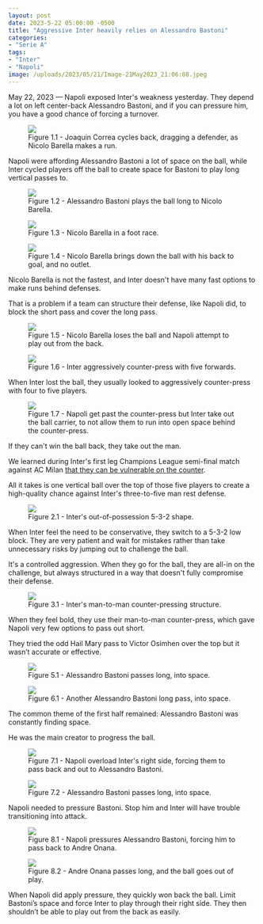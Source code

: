 ```yaml
---
layout: post
date: 2023-5-22 05:00:00 -0500
title: "Aggressive Inter heavily relies on Alessandro Bastoni"
categories: 
- "Serie A"
tags: 
- "Inter"
- "Napoli"
image: /uploads/2023/05/21/Image-21May2023_21:06:08.jpeg
--- 
```


May 22, 2023 — Napoli exposed Inter's weakness yesterday. They depend a lot on left center-back Alessandro Bastoni, and if you can pressure him, you have a good chance of forcing a turnover.

<!---more--->

<figure>
    <img src="https://tacticsjournal.com/uploads/2023/05/21/Image-21May2023_21:06:08.jpeg">
    <figcaption>Figure 1.1 - Joaquin Correa cycles back, dragging a defender, as Nicolo Barella makes a run.</figcaption>
</figure> 

Napoli were affording Alessandro Bastoni a lot of space on the ball, while Inter cycled players off the ball to create space for Bastoni to play long vertical passes to.

<figure>
    <img src="https://tacticsjournal.com/uploads/2023/05/21/Image-21May2023_21:21:02.jpeg">
    <figcaption>Figure 1.2 - Alessandro Bastoni plays the ball long to Nicolo Barella.</figcaption>
</figure> 

<figure>
    <img src="https://tacticsjournal.com/uploads/2023/05/21/Image-21May2023_21:06:29.jpeg">
    <figcaption>Figure 1.3 - Nicolo Barella in a foot race.</figcaption>
</figure> 

<figure>
    <img src="https://tacticsjournal.com/uploads/2023/05/21/Image-21May2023_21:06:40.jpeg">
    <figcaption>Figure 1.4 - Nicolo Barella brings down the ball with his back to goal, and no outlet.</figcaption>
</figure> 

Nicolo Barella is not the fastest, and Inter doesn't have many fast options to make runs behind defenses. 

That is a problem if a team can structure their defense, like Napoli did, to block the short pass and cover the long pass. 

<figure>
    <img src="https://tacticsjournal.com/uploads/2023/05/21/Image-21May2023_21:06:51.jpeg">
    <figcaption>Figure 1.5 - Nicolo Barella loses the ball and Napoli attempt to play out from the back.</figcaption>
</figure> 

<figure>
    <img src="https://tacticsjournal.com/uploads/2023/05/21/Image-21May2023_21:07:01.jpeg">
    <figcaption>Figure 1.6 - Inter aggressively counter-press with five forwards.</figcaption>
</figure> 

When Inter lost the ball, they usually looked to aggressively counter-press with four to five players.

<figure>
    <img src="https://tacticsjournal.com/uploads/2023/05/21/Image-21May2023_21:07:13.jpeg">
    <figcaption>Figure 1.7 - Napoli get past the counter-press but Inter take out the ball carrier, to not allow them to run into open space behind the counter-press.</figcaption>
</figure> 

If they can't win the ball back, they take out the man. 

We learned during Inter's first leg Champions League semi-final match against AC Milan [that they can be vulnerable on the counter](https://tacticsjournal.com/AC-Milan-tries-to-take-advantage-of-Inter-aggressiveness-with-verticality/). 

All it takes is one vertical ball over the top of those five players to create a high-quality chance against Inter's three-to-five man rest defense. 

<figure>
    <img src="https://tacticsjournal.com/uploads/2023/05/21/Image-21May2023_21:07:42.jpeg">
    <figcaption>Figure 2.1 - Inter's out-of-possession 5-3-2 shape.</figcaption>
</figure> 

When Inter feel the need to be conservative, they switch to a 5-3-2 low block. They are very patient and wait for mistakes rather than take unnecessary risks by jumping out to challenge the ball. 

It's a controlled aggression. When they go for the ball, they are all-in on the challenge, but always structured in a way that doesn't fully compromise their defense.

<figure>
    <img src="https://tacticsjournal.com/uploads/2023/05/21/Image-21May2023_21:08:06.jpeg">
    <figcaption>Figure 3.1 - Inter's man-to-man counter-pressing structure.</figcaption>
</figure> 

When they feel bold, they use their man-to-man counter-press, which gave Napoli very few options to pass out short. 

They tried the odd Hail Mary pass to Victor Osimhen over the top but it wasn’t accurate or effective. 

<figure>
    <img src="https://tacticsjournal.com/uploads/2023/05/21/Image-21May2023_21:08:35.jpeg">
    <figcaption>Figure 5.1 - Alessandro Bastoni passes long, into space.</figcaption>
</figure> 

<figure>
    <img src="https://tacticsjournal.com/uploads/2023/05/21/Image-21May2023_21:08:51.jpeg">
    <figcaption>Figure 6.1 - Another Alessandro Bastoni long pass, into space.</figcaption>
</figure> 

The common theme of the first half remained: Alessandro Bastoni was constantly finding space. 

He was the main creator to progress the ball. 

<figure>
    <img src="https://tacticsjournal.com/uploads/2023/05/21/Image-21May2023_21:09:05.jpeg">
    <figcaption>Figure 7.1 - Napoli overload Inter's right side, forcing them to pass back and out to Alessandro Bastoni.</figcaption>
</figure> 

<figure>
    <img src="https://tacticsjournal.com/uploads/2023/05/21/Image-21May2023_21:09:23.jpeg">
    <figcaption>Figure 7.2 - Alessandro Bastoni passes long, into space.</figcaption>
</figure> 

Napoli needed to pressure Bastoni. Stop him and Inter will have trouble transitioning into attack. 

<figure>
    <img src="https://tacticsjournal.com/uploads/2023/05/21/Image-21May2023_21:10:39.jpeg">
    <figcaption>Figure 8.1 - Napoli pressures Alessandro Bastoni, forcing him to pass back to Andre Onana.</figcaption>
</figure> 

<figure>
    <img src="https://tacticsjournal.com/uploads/2023/05/21/Image-21May2023_21:10:49.jpeg">
    <figcaption>Figure 8.2 - Andre Onana passes long, and the ball goes out of play.</figcaption>
</figure> 

When Napoli did apply pressure, they quickly won back the ball. Limit Bastoni’s space and force Inter to play through their right side. They then shouldn’t be able to play out from the back as easily. 
